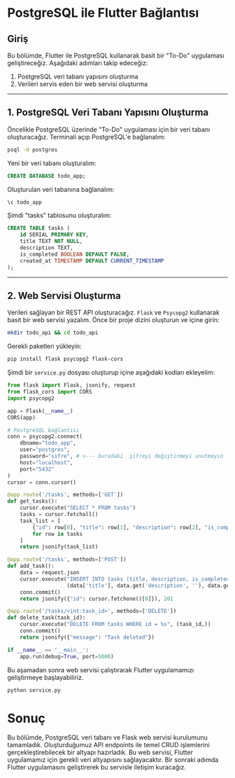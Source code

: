# PostgreSQL ile Flutter Bağlantısı

## Giriş
Bu bölümde, Flutter ile PostgreSQL kullanarak basit bir "To-Do" uygulaması geliştireceğiz. Aşağıdaki adımları takip edeceğiz:

1. PostgreSQL veri tabanı yapısını oluşturma
2. Verileri servis eden bir web servisi oluşturma

---

## 1. PostgreSQL Veri Tabanı Yapısını Oluşturma

Öncelikle PostgreSQL üzerinde "To-Do" uygulaması için bir veri tabanı oluşturacağız. Terminali açıp PostgreSQL'e bağlanalım:

```sh
psql -U postgres
```

Yeni bir veri tabanı oluşturalım:

```sql
CREATE DATABASE todo_app;
```

Oluşturulan veri tabanına bağlanalım:

```sh
\c todo_app
```

Şimdi "tasks" tablosunu oluşturalım:

```sql
CREATE TABLE tasks (
    id SERIAL PRIMARY KEY,
    title TEXT NOT NULL,
    description TEXT,
    is_completed BOOLEAN DEFAULT FALSE,
    created_at TIMESTAMP DEFAULT CURRENT_TIMESTAMP
);
```

---

## 2. Web Servisi Oluşturma

Verileri sağlayan bir REST API oluşturacağız. `Flask` ve `Psycopg2` kullanarak basit bir web servisi yazalım. Önce bir proje dizini oluşturun ve içine girin:

```sh
mkdir todo_api && cd todo_api
```

Gerekli paketleri yükleyin:

```sh
pip install flask psycopg2 flask-cors
```

Şimdi bir `service.py` dosyası oluşturup içine aşağıdaki kodları ekleyelim:

```python
from flask import Flask, jsonify, request
from flask_cors import CORS
import psycopg2

app = Flask(__name__)
CORS(app)

# PostgreSQL bağlantısı
conn = psycopg2.connect(
    dbname="todo_app",
    user="postgres",
    password="sifre", # <--- buradaki  şifreyi değiştirmeyi unutmayın
    host="localhost",
    port="5432"
)
cursor = conn.cursor()

@app.route('/tasks', methods=['GET'])
def get_tasks():
    cursor.execute("SELECT * FROM tasks")
    tasks = cursor.fetchall()
    task_list = [
        {"id": row[0], "title": row[1], "description": row[2], "is_completed": row[3], "created_at": row[4]} 
        for row in tasks
    ]
    return jsonify(task_list)

@app.route('/tasks', methods=['POST'])
def add_task():
    data = request.json
    cursor.execute("INSERT INTO tasks (title, description, is_completed) VALUES (%s, %s, %s) RETURNING id", 
                   (data['title'], data.get('description', ''), data.get('is_completed', False)))
    conn.commit()
    return jsonify({"id": cursor.fetchone()[0]}), 201

@app.route('/tasks/<int:task_id>', methods=['DELETE'])
def delete_task(task_id):
    cursor.execute("DELETE FROM tasks WHERE id = %s", (task_id,))
    conn.commit()
    return jsonify({"message": "Task deleted"})

if __name__ == '__main__':
    app.run(debug=True, port=5000)
```

Bu aşamadan sonra web servisi çalıştırarak Flutter uygulamamızı geliştirmeye başlayabiliriz.

```sh
python service.py
```

# Sonuç

Bu bölümde, PostgreSQL veri tabanı ve Flask web servisi kurulumunu tamamladık. Oluşturduğumuz API endpoints ile temel CRUD işlemlerini gerçekleştirebilecek bir altyapı hazırladık. Bu web servisi, Flutter uygulamamız için gerekli veri altyapısını sağlayacaktır. Bir sonraki adımda Flutter uygulamasını geliştirerek bu servisle iletişim kuracağız.